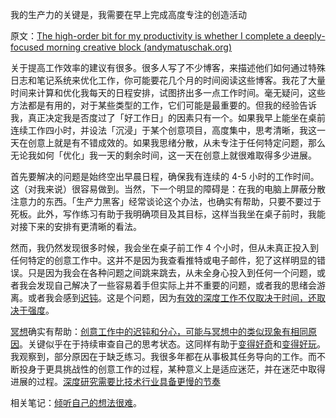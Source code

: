 我的生产力的关键是，我需要在早上完成高度专注的创造活动

原文：[The high-order bit for my productivity is whether I complete a deeply-focused morning creative block (andymatuschak.org)](https://notes.andymatuschak.org/zR9LxW1N893EXwQ3Fma1Gz4xPa1tF2Zd6zZ)

关于提高工作效率的建议有很多。很多人写了不少博客，来描述他们如何通过特殊日志和笔记系统来优化工作，你可能要花几个月的时间阅读这些博客。我花了大量时间来计算和优化我每天的日程安排，试图挤出多一点工作时间。毫无疑问，这些方法都是有用的，对于某些类型的工作，它们可能是最重要的。但我的经验告诉我，真正决定我是否度过了「好工作日」的因素只有一个。如果我早上能坐在桌前连续工作四小时，并设法「沉浸」于某个创意项目，高度集中，思考清晰，我这一天在创意上就是有不错成效的。如果我思绪分散，从未专注于任何特定问题，那么无论我如何「优化」我一天的剩余时间，这一天在创意上就很难取得多少进展。

首先要解决的问题是始终空出早晨日程，确保我有连续的 4-5 小时的工作时间。这（对我来说）很容易做到。当然，下一个明显的障碍是：在我的电脑上屏蔽分散注意力的东西。「生产力黑客」经常谈论这个办法，也确实有帮助，只要不要过于死板。此外，写作练习有助于我明确项目及其目标，这样当我坐在桌子前时，我能对接下来的安排有更清晰的看法。

然而，我仍然发现很多时候，我会坐在桌子前工作 4 个小时，但从未真正投入到任何特定的创意工作中。这并不是因为我查看推特或电子邮件，犯了这样明显的错误。只是因为我会在各种问题之间跳来跳去，从未全身心投入到任何一个问题，或者我会发现自己解决了一些容易着手但实际上并不重要的问题，或者我的思绪会游离。或者我会感到[迟钝](https://notes.andymatuschak.org/z6bGenpYMx3mU8XmwJ24ZYCH9xZwf3KMFZQ1y)。这是个问题，因为[有效的深度工作不仅取决于时间，还取决于强度](https://notes.andymatuschak.org/z2R15PDZf5NLaUKAYvweEDjUp8r4fNTuLSXU)。

[冥想](https://notes.andymatuschak.org/z8HEfhMAXwgNURZaaiWwgs6VZSM1nLc5rYp69)确实有帮助：[创意工作中的迟钝和分心，可能与冥想中的类似现象有相同原因](https://notes.andymatuschak.org/z4vq185F1xQgCAamTmbwprkGVZusJEXDvSMyP)。关键似乎在于持续审查自己的思考状态。这同样有助于[变得好奇](https://notes.andymatuschak.org/zKvtqpdyujNByokN4fSahKrgNgXxCAWD5gRv)和[变得好玩](https://notes.andymatuschak.org/ziHJKnDvMUWnBBpTEsVg3iVNxKrCieEUaEr)。我观察到，部分原因在于缺乏练习。我很多年都在从事极其任务导向的工作。而不断投身于更具挑战性的创意工作的过程，某种意义上是适应迷茫，并在迷茫中取得进展的过程。[深度研究需要比技术行业具备更慢的节奏](https://notes.andymatuschak.org/zhY2FQgMFwzqH7FKB8bnMvNGng9jmKtYshbu)

相关笔记：[倾听自己的想法很难](https://notes.andymatuschak.org/z3ruCqbkUjU7U8MD5gaMjzmJV4GuENJ3ie1LP)。